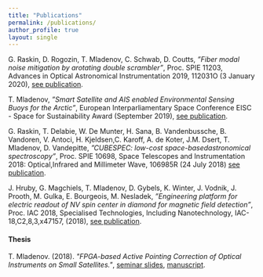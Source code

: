```yaml
---
title: "Publications"
permalink: /publications/
author_profile: true
layout: single
---
```



G. Raskin, D. Rogozin, T. Mladenov, C. Schwab, D. Coutts, *”Fiber modal noise mitigation by arotating double scrambler”*, Proc. SPIE 11203, Advances in Optical Astronomical Instrumentation 2019, 112031O (3 January 2020), [see publication](https://doi.org/10.1117/12.2541364).

T. Mladenov, *”Smart Satellite and AIS enabled Environmental Sensing Buoys for the Arctic”*, European Interparliamentary Space Conference EISC - Space for Sustainability Award (September 2019),
[see publication](https://ba34181a-4e5d-435b-81e6-40ab9610c144.filesusr.com/ugd/81a602_09ef389a6765403898712ad760e1ef44.pdf).

G. Raskin, T. Delabie, W. De Munter, H. Sana, B. Vandenbussche, B. Vandoren, V. Antoci, H. Kjeldsen,C. Karoff, A. de Koter, J.M. Dsert, T. Mladenov, D. Vandepitte, *”CUBESPEC: low-cost space-basedastronomical spectroscopy”*, Proc. SPIE 10698, Space Telescopes and Instrumentation 2018: Optical,Infrared and Millimeter Wave, 106985R (24 July 2018) [see publication](https://doi.org/10.1117/12.2314074).

J. Hruby, G. Magchiels, T. Mladenov, D. Gybels, K. Winter, J. Vodnik, J. Prooth, M. Gulka, E. Bourgeois, M. Nesladek, *”Engineering platform for electric readout of NV spin center in diamond for magnetic field detection”*, Proc. IAC 2018, Specialised Technologies, Including Nanotechnology, IAC-18,C2,8,3,x47157, (2018), [see publication](http://iafastro.directory/iac/paper/id/47157/abstract-pdf/IAC-18,C2,8,3,x47157.brief.pdf?2018-03-28.12:01:45).

#### Thesis

T. Mladenov. (2018). *"FPGA-based Active Pointing Correction of Optical Instruments on Small Satellites."*, [seminar slides](https://fys.kuleuven.be/ster/education/seminars/kul-seminar-mladenov.pdf), [manuscript](/docs/thesis_mladenov.pdf).
